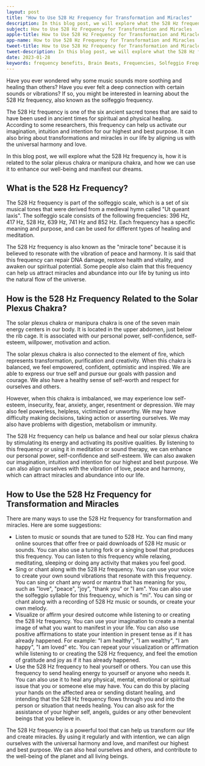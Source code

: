 ```yaml
---
layout: post
title: "How to Use 528 Hz Frequency for Transformation and Miracles"
description: In this blog post, we will explore what the 528 Hz frequency is, how it is related to the solar plexus chakra or manipura chakra, and how we can use it to enhance our well-being and manifest our dreams.
subject: How to Use 528 Hz Frequency for Transformation and Miracles
apple-title: How to Use 528 Hz Frequency for Transformation and Miracles
app-name: How to Use 528 Hz Frequency for Transformation and Miracles
tweet-title: How to Use 528 Hz Frequency for Transformation and Miracles
tweet-description: In this blog post, we will explore what the 528 Hz frequency is, how it is related to the solar plexus chakra or manipura chakra, and how we can use it to enhance our well-being and manifest our dreams.
date: 2023-01-28
keywords: frequency benefits, Brain Beats, Frequencies, Solfeggio Frequency, solar plexus Chakra, 528 Hz, Brain wave entrainment, sound therapy
---
```



Have you ever wondered why some music sounds more soothing and healing than others? Have you ever felt a deep connection with certain sounds or vibrations? If so, you might be interested in learning about the 528 Hz frequency, also known as the solfeggio frequency.

The 528 Hz frequency is one of the six ancient sacred tones that are said to have been used in ancient times for spiritual and physical healing. According to some researchers, this frequency can help us activate our imagination, intuition and intention for our highest and best purpose. It can also bring about transformations and miracles in our life by aligning us with the universal harmony and love.

In this blog post, we will explore what the 528 Hz frequency is, how it is related to the solar plexus chakra or manipura chakra, and how we can use it to enhance our well-being and manifest our dreams.

## What is the 528 Hz Frequency?

The 528 Hz frequency is part of the solfeggio scale, which is a set of six musical tones that were derived from a medieval hymn called "Ut queant laxis". The solfeggio scale consists of the following frequencies: 396 Hz, 417 Hz, 528 Hz, 639 Hz, 741 Hz and 852 Hz. Each frequency has a specific meaning and purpose, and can be used for different types of healing and meditation.

The 528 Hz frequency is also known as the "miracle tone" because it is believed to resonate with the vibration of peace and harmony. It is said that this frequency can repair DNA damage, restore health and vitality, and awaken our spiritual potential. Some people also claim that this frequency can help us attract miracles and abundance into our life by tuning us into the natural flow of the universe.

## How is the 528 Hz Frequency Related to the Solar Plexus Chakra?

The solar plexus chakra or manipura chakra is one of the seven main energy centers in our body. It is located in the upper abdomen, just below the rib cage. It is associated with our personal power, self-confidence, self-esteem, willpower, motivation and action.

The solar plexus chakra is also connected to the element of fire, which represents transformation, purification and creativity. When this chakra is balanced, we feel empowered, confident, optimistic and inspired. We are able to express our true self and pursue our goals with passion and courage. We also have a healthy sense of self-worth and respect for ourselves and others.

However, when this chakra is imbalanced, we may experience low self-esteem, insecurity, fear, anxiety, anger, resentment or depression. We may also feel powerless, helpless, victimized or unworthy. We may have difficulty making decisions, taking action or asserting ourselves. We may also have problems with digestion, metabolism or immunity.

The 528 Hz frequency can help us balance and heal our solar plexus chakra by stimulating its energy and activating its positive qualities. By listening to this frequency or using it in meditation or sound therapy, we can enhance our personal power, self-confidence and self-esteem. We can also awaken our imagination, intuition and intention for our highest and best purpose. We can also align ourselves with the vibration of love, peace and harmony, which can attract miracles and abundance into our life.

## How to Use the 528 Hz Frequency for Transformation and Miracles

There are many ways to use the 528 Hz frequency for transformation and miracles. Here are some suggestions:

- Listen to music or sounds that are tuned to 528 Hz. You can find many online sources that offer free or paid downloads of 528 Hz music or sounds. You can also use a tuning fork or a singing bowl that produces this frequency. You can listen to this frequency while relaxing, meditating, sleeping or doing any activity that makes you feel good.
- Sing or chant along with the 528 Hz frequency. You can use your voice to create your own sound vibrations that resonate with this frequency. You can sing or chant any word or mantra that has meaning for you, such as "love", "peace", "joy", "thank you" or "I am". You can also use the solfeggio syllable for this frequency, which is "mi". You can sing or chant along with a recording of 528 Hz music or sounds, or create your own melody.
- Visualize or affirm your desired outcome while listening to or creating the 528 Hz frequency. You can use your imagination to create a mental image of what you want to manifest in your life. You can also use positive affirmations to state your intention in present tense as if it has already happened. For example: "I am healthy", "I am wealthy", "I am happy", "I am loved" etc. You can repeat your visualization or affirmation while listening to or creating the 528 Hz frequency, and feel the emotion of gratitude and joy as if it has already happened.
- Use the 528 Hz frequency to heal yourself or others. You can use this frequency to send healing energy to yourself or anyone who needs it. You can also use it to heal any physical, mental, emotional or spiritual issue that you or someone else may have. You can do this by placing your hands on the affected area or sending distant healing, and intending that the 528 Hz frequency flows through you and into the person or situation that needs healing. You can also ask for the assistance of your higher self, angels, guides or any other benevolent beings that you believe in.

The 528 Hz frequency is a powerful tool that can help us transform our life and create miracles. By using it regularly and with intention, we can align ourselves with the universal harmony and love, and manifest our highest and best purpose. We can also heal ourselves and others, and contribute to the well-being of the planet and all living beings.